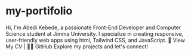 # my-portifolio
Hi, I'm Abedi Kebede, a passionate Front-End Developer and Computer Science student at Jimma University. I specialize in creating responsive, user-friendly web apps using html, Tailwind CSS, and JavaScript.  📄 View My CV | 👨‍💻 GitHub  Explore my projects and let's connect!
